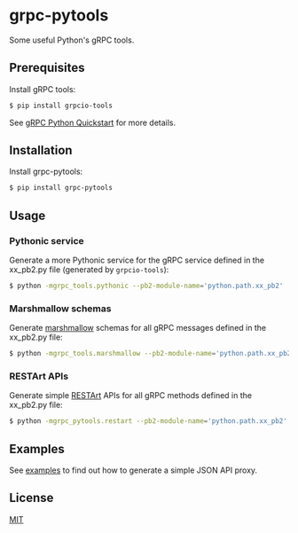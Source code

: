 # grpc-pytools

Some useful Python's gRPC tools.


## Prerequisites

Install gRPC tools:

```bash
$ pip install grpcio-tools
```

See [gRPC Python Quickstart][1] for more details.


## Installation

Install grpc-pytools:

```bash
$ pip install grpc-pytools
```


## Usage

### Pythonic service

Generate a more Pythonic service for the gRPC service defined in the xx_pb2.py file (generated by `grpcio-tools`):

```bash
$ python -mgrpc_tools.pythonic --pb2-module-name='python.path.xx_pb2'
```

### Marshmallow schemas

Generate [marshmallow][2] schemas for all gRPC messages defined in the xx_pb2.py file:

```bash
$ python -mgrpc_tools.marshmallow --pb2-module-name='python.path.xx_pb2'
```

### RESTArt APIs

Generate simple [RESTArt][3] APIs for all gRPC methods defined in the xx_pb2.py file:

```bash
$ python -mgrpc_pytools.restart --pb2-module-name='python.path.xx_pb2' --grpc-server='localhost:50051'
```


## Examples

See [examples](examples) to find out how to generate a simple JSON API proxy.


## License

[MIT][4]


[1]: http://www.grpc.io/docs/quickstart/python.html#before-you-begin
[2]: https://github.com/marshmallow-code/marshmallow
[3]: https://github.com/RussellLuo/restart
[4]: http://opensource.org/licenses/MIT
